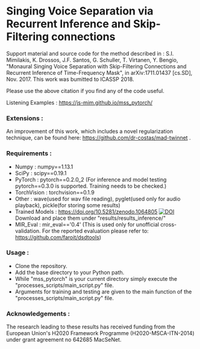# Singing Voice Separation via Recurrent Inference and Skip-Filtering connections

Support material and source code for the method described in : S.I. Mimilakis, K. Drossos, J.F. Santos, G. Schuller, T. Virtanen, Y. Bengio, "Monaural Singing Voice Separation with Skip-Filtering Connections and Recurrent Inference of Time-Frequency Mask", in arXiv:1711.01437 [cs.SD], Nov. 2017.
This work was bumitted to ICASSP 2018.

Please use the above citation if you find any of the code useful.

Listening Examples :  https://js-mim.github.io/mss_pytorch/

### Extensions     :
An improvement of this work, which includes a novel regularization technique, can be found here: https://github.com/dr-costas/mad-twinnet .


### Requirements   :
- Numpy            :  numpy==1.13.1
- SciPy            :  scipy==0.19.1
- PyTorch          :  pytorch==0.2.0_2  (For inference and model testing pytorch==0.3.0 is supported. Training needs to be checked.)
- TorchVision      :  torchvision==0.1.9
- Other            :  wave(used for wav file reading), pyglet(used only for audio playback), pickle(for storing some results)
- Trained Models   :  https://doi.org/10.5281/zenodo.1064805 [![DOI](https://zenodo.org/badge/DOI/10.5281/zenodo.1064805.svg)](https://doi.org/10.5281/zenodo.1064805)
					  Download and place them under "results/results_inference/"
- MIR_Eval         :  mir_eval=='0.4'  (This is used only for unofficial cross-validation. For the reported evaluation please refer to: https://github.com/faroit/dsdtools)

### Usage          :
- Clone the repository.
- Add the base directory to your Python path.
- While "mss_pytorch" is your current directory simply execute the "processes_scripts/main_script.py" file.
- Arguments for training and testing are given to the main function of the "processes_scripts/main_script.py" file.

### Acknowledgements :
The research leading to these results has received funding from the European Union's H2020 Framework Programme (H2020-MSCA-ITN-2014) under grant agreement no 642685 MacSeNet.
